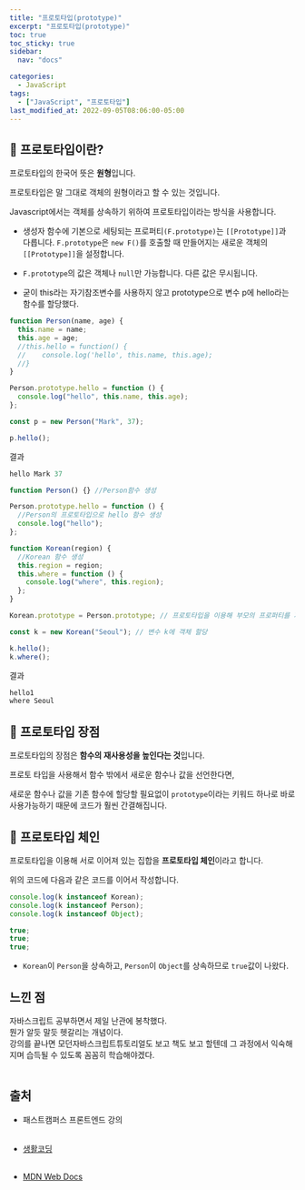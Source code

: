 ```yaml
---
title: "프로토타입(prototype)"
excerpt: "프로토타입(prototype)"
toc: true
toc_sticky: true
sidebar:
  nav: "docs"

categories:
  - JavaScript
tags:
  - ["JavaScript", "프로토타입"]
last_modified_at: 2022-09-05T08:06:00-05:00
---
```


## 📄 프로토타입이란?

프로토타입의 한국어 뜻은 **원형**입니다.

프로토타입은 말 그대로 객체의 원형이라고 할 수 있는 것입니다.

Javascript에서는 객체를 상속하기 위하여 프로토타입이라는 방식을 사용합니다.

- 생성자 함수에 기본으로 세팅되는 프로퍼티`(F.prototype)`는 `[[Prototype]]`과 다릅니다. `F.prototype`은 `new F()`를 호출할 때 만들어지는 새로운 객체의 `[[Prototype]]`을 설정합니다.

- `F.prototype`의 값은 객체나 `null`만 가능합니다. 다른 값은 무시됩니다.
- 굳이 this라는 자기참조변수를 사용하지 않고 prototype으로 변수 p에 hello라는 함수를 할당했다.

```js
function Person(name, age) {
  this.name = name;
  this.age = age;
  //this.hello = function() {
  //    console.log('hello', this.name, this.age);
  //}
}

Person.prototype.hello = function () {
  console.log("hello", this.name, this.age);
};

const p = new Person("Mark", 37);

p.hello();
```

결과

```js
hello Mark 37
```

```js
function Person() {} //Person함수 생성

Person.prototype.hello = function () {
  //Person의 프로토타입으로 hello 함수 생성
  console.log("hello");
};

function Korean(region) {
  //Korean 함수 생성
  this.region = region;
  this.where = function () {
    console.log("where", this.region);
  };
}

Korean.prototype = Person.prototype; // 프로토타입을 이용해 부모의 프로퍼티를 자식의 프로퍼티에 할당

const k = new Korean("Seoul"); // 변수 k에 객체 할당

k.hello();
k.where();
```

결과

```js
hello1
where Seoul
```

## 📄 프로토타입 장점

프로토타입의 장점은 **함수의 재사용성을 높인다는 것**입니다.

프로토 타입을 사용해서 함수 밖에서 새로운 함수나 값을 선언한다면,

새로운 함수나 값을 기존 함수에 할당할 필요없이 `prototype`이라는 키워드 하나로 바로 사용가능하기 때문에 코드가 훨씬 간결해집니다.

## 📄 프로토타입 체인

프로토타입을 이용해 서로 이어져 있는 집합을 **프로토타입 체인**이라고 합니다.

위의 코드에 다음과 같은 코드를 이어서 작성합니다.

```js
console.log(k instanceof Korean);
console.log(k instanceof Person);
console.log(k instanceof Object);
```

```js
true;
true;
true;
```

- `Korean`이 `Person`을 상속하고, `Person`이 `Object`를 상속하므로 `true`값이 나왔다.

## 느낀 점

자바스크립트 공부하면서 제일 난관에 봉착했다.<br>
뭔가 알듯 말듯 헷갈리는 개념이다.<br>
강의를 끝나면 모던자바스크립트튜토리얼도 보고 책도 보고 할텐데 그 과정에서 익숙해지며 습득될 수 있도록 꼼꼼히 학습해야겠다.<br><br>

## 출처

- 패스트캠퍼스 프론트엔드 강의<br><br>

- [생활코딩](https://opentutorials.org/course/743/6573)<br><br>

- [MDN Web Docs](https://developer.mozilla.org/ko/docs/Learn/JavaScript/Objects/Object_prototypes)
